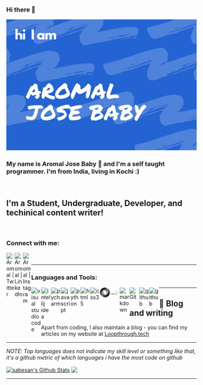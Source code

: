 ### Hi there 👋

<!--
**aromaljosebaby/aromaljosebaby** is a ✨ _special_ ✨ repository because its `README.md` (this file) appears on your GitHub profile.

Here are some ideas to get you started:

- 🔭 I’m currently working on ...
- 🌱 I’m currently learning ...
- 👯 I’m looking to collaborate on ...
- 🤔 I’m looking for help with ...
- 💬 Ask me about ...
- 📫 How to reach me: ...
- 😄 Pronouns: ...
- ⚡ Fun fact: ...
-->

![alt text](https://github.com/aromaljosebaby/aromaljosebaby/blob/main/WhatsApp%20Image%202021-01-12%20at%203.01.06%20PM.jpeg)





### My name is Aromal Jose Baby  👋 and I'm a self taught programmer. I'm from India, living in Kochi :)


<br>




## I'm a Student, Undergraduate, Developer, and  techinical content writer!

<br>

### Connect with me:


[<img align="left" alt="Aromal | Twitter" width="22px" src="https://cdn.jsdelivr.net/npm/simple-icons@v3/icons/twitter.svg" />][twitter]
[<img align="left" alt="Aromal | LinkedIn" width="22px" src="https://cdn.jsdelivr.net/npm/simple-icons@v3/icons/linkedin.svg" />][linkedin]
[<img align="left" alt="Aromal | Instagram" width="22px" src="https://cdn.jsdelivr.net/npm/simple-icons@v3/icons/instagram.svg" />][instagram]

<br />

---

### Languages and Tools:







[<img alt="visual studio code" align="left" width="26px" src="https://img.icons8.com/fluent/240/000000/visual-studio-code-2019.png" />](https://code.visualstudio.com/)


[
<img alt="intellij idea" width="26px"  align="left" src="https://img.icons8.com/color/240/000000/intellij-idea.png" />
](https://www.jetbrains.com/idea/)

[
<img alt="pycharm" width="26px" align="left"  src="https://img.icons8.com/color/240/000000/pycharm.png" />
](https://www.jetbrains.com/pycharm/)

[
<img alt="javascript" width="26px"  align="left" src="https://img.icons8.com/color/240/000000/javascript.png" />
](https://developer.mozilla.org/en-US/docs/Web/JavaScript)


[
<img alt="python" width="26px"  align="left" src="https://img.icons8.com/color/240/000000/python.png">
](https://www.python.org/)

[
<img alt="html5" width="26px" align="left" src="https://img.icons8.com/color/240/000000/html-5.png">
](https://developer.mozilla.org/en-US/docs/Web/HTML)

[
<img alt="css3" width="26px" align="left"  src="https://img.icons8.com/color/240/000000/css3.png">
](https://developer.mozilla.org/en-US/docs/Web/CSS)

[
<img alt="json" width="26px" align="left"  src="https://raw.githubusercontent.com/github/explore/80688e429a7d4ef2fca1e82350fe8e3517d3494d/topics/json/json.png">
](https://www.json.org/json-en.html)


[
<img alt="MySQL" width="26px"  align="left" src="https://raw.githubusercontent.com/github/explore/80688e429a7d4ef2fca1e82350fe8e3517d3494d/topics/mysql/mysql.png">
](https://dev.mysql.com/)

[
<img alt="markdown" width="26px" align="left"  src="https://img.icons8.com/ios-filled/100/000000/markdown.png">
](https://www.markdownguide.org/)

[
<img alt="Git" width="26px"  align="left" src="https://img.icons8.com/color/240/000000/git.png">
](https://git-scm.com/)

[
<img alt="github" width="26px" align="left" src="https://img.icons8.com/ios-glyphs/240/000000/github.png">
](https://github.com/)


[
<img alt="github" width="26px" align="left" src="https://img.icons8.com/color/240/000000/windows-10.png">
](https://www.microsoft.com/en-us/windows)










---

## 📝 Blog and writing 

Apart from coding, I also maintain a blog - you can find my articles on my website at [Loopthrough.tech](https://loopthrough.tech/) 





---

_NOTE: Top languages does not indicate my skill level or something like that, it's a github metric of which languages i have the most code on github_

<a href="https://github.com/sabesansathananthan">
<img align="center" alt="sabesan's Github Stats" src="https://github-readme-stats.codestackr.vercel.app/api?username=aromaljosebaby&show_icons=true&hide_border=true&count_private=true&include_all_commits=true&theme=radical" /></a>
<a href="https://github.com/aromaljosebaby">
  <img align="center" src="https://github-readme-stats.anuraghazra1.vercel.app/api/top-langs/?username=aromaljosebaby&layout=compact&theme=radical" />
</a>

---


[twitter]: https://twitter.com/baby_aromal
[instagram]: https://www.instagram.com/aromaljosebaby/
[linkedin]: https://www.linkedin.com/in/aromal-jose-baby-3897221b7/





